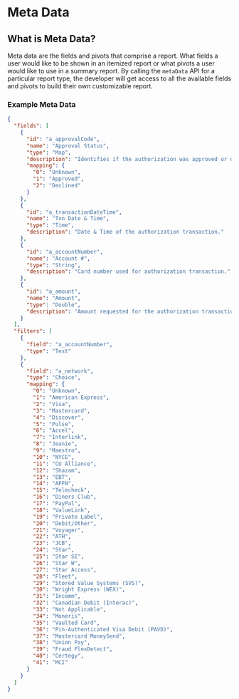 # Meta Data

## What is Meta Data?

Meta data are the fields and pivots that comprise a report.  What fields a user would like to be shown in an itemized report or what pivots a user would like to use in a summary report. By calling the `metaData` API for a particular report type, the developer will get access to all the available fields and pivots to build their own customizable report. 

### Example Meta Data

```json
{
  "fields": [
    {
      "id": "a_approvalCode",
      "name": "Approval Status",
      "type": "Map",
      "description": "Identifies if the authorization was approved or declined.",
      "mapping": {
        "0": "Unknown",
        "1": "Approved",
        "2": "Declined"
      }
    },
    {
      "id": "a_transactionDateTime",
      "name": "Txn Date & Time",
      "type": "Time",
      "description": "Date & Time of the authorization transaction."
    },
    {
      "id": "a_accountNumber",
      "name": "Account #",
      "type": "String",
      "description": "Card number used for authorization transaction."
    },
    {
      "id": "a_amount",
      "name": "Amount",
      "type": "Double",
      "description": "Amount requested for the authorization transaction."
    }
  ],
  "filters": [
    {
      "field": "a_accountNumber",
      "type": "Text"
    },
    {
      "field": "a_network",
      "type": "Choice",
      "mapping": {
        "0": "Unknown",
        "1": "American Express",
        "2": "Visa",
        "3": "Mastercard",
        "4": "Discover",
        "5": "Pulse",
        "6": "Accel",
        "7": "Interlink",
        "8": "Jeanie",
        "9": "Maestro",
        "10": "NYCE",
        "11": "CU Alliance",
        "12": "Shazam",
        "13": "EBT",
        "14": "AFFN",
        "15": "Telecheck",
        "16": "Diners Club",
        "17": "PayPal",
        "18": "ValueLink",
        "19": "Private Label",
        "20": "Debit/Other",
        "21": "Voyager",
        "22": "ATH",
        "23": "JCB",
        "24": "Star",
        "25": "Star SE",
        "26": "Star W",
        "27": "Star Access",
        "28": "Fleet",
        "29": "Stored Value Systems (SVS)",
        "30": "Wright Express (WEX)",
        "31": "Incomm",
        "32": "Canadian Debit (Interac)",
        "33": "Not Applicable",
        "34": "Moneris",
        "35": "Vaulted Card",
        "36": "Pin-Authenticated Visa Debit (PAVD)",
        "37": "Mastercard MoneySend",
        "38": "Union Pay",
        "39": "Fraud FlexDetect",
        "40": "Certegy",
        "41": "MCI"
      }
    }
  ]
}
```
